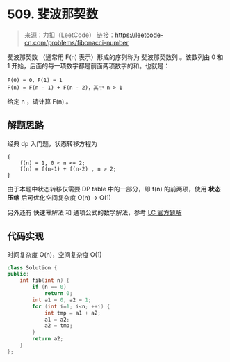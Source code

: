 # 509. 斐波那契数
> 来源：力扣（LeetCode）
链接：https://leetcode-cn.com/problems/fibonacci-number

斐波那契数 （通常用 F(n) 表示）形成的序列称为 斐波那契数列 。该数列由 0 和 1 开始，后面的每一项数字都是前面两项数字的和。也就是：
```
F(0) = 0，F(1) = 1
F(n) = F(n - 1) + F(n - 2)，其中 n > 1
```
给定 n ，请计算 F(n) 。

## 解题思路
经典 dp 入门题，状态转移方程为
```
{
    f(n) = 1, 0 < n <= 2;
    f(n) = f(n-1) + f(n-2) , n > 2;
}
```
由于本题中状态转移仅需要 DP table 中的一部分，即 f(n) 的前两项，使用 **状态压缩** 后可优化空间复杂度 O(n) -> O(1)



另外还有 快速幂解法 和 通项公式的数学解法，参考 [LC 官方题解](https://leetcode-cn.com/problems/fibonacci-number/solution/fei-bo-na-qi-shu-by-leetcode-solution-o4ze/)

## 代码实现
时间复杂度 O(n)，空间复杂度 O(1)
```cpp
class Solution {
public:
    int fib(int n) {
        if (n == 0)
            return 0;
        int a1 = 0, a2 = 1;
        for (int i=1; i<n; ++i) {
            int tmp = a1 + a2;
            a1 = a2;
            a2 = tmp;
        }
        return a2;
    }
};
```


